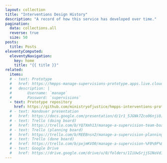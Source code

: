 ```yaml
---
layout: collection
title: "Interventions Design History"
description: "A record of how this service has developed over time."
pagination:
  data: collections.all
  reverse: true
  size: 50
posts:
  title: Posts
eleventyComputed:
  eleventyNavigation:
    key: home
    title: "{{ title }}"
related:
  items:
  # - text: Prototype
  #   href: https://hmpps-manage-supervisions-prototype.apps.live.cloud-platform.service.justice.gov.uk/
  #   description: |
  #       Username: `manage`
  #       Password: `supervisions`
  - text: Prototype repository
    href: https://github.com/ministryofjustice/hmpps-interventions-prototype
  # - text: Handover presentation
  #   href: https://docs.google.com/presentation/d/1r1_5JGNk7Zco06njiOJ7yXudBrWrjEk2O5xP5qOr6io/
  # - text: Trello (doing board)
  #   href: https://trello.com/b/YQ7Xmh13/manage-a-supervision-team-board
  # - text: Trello (planning board)
  #   href: https://trello.com/b/REEBnsn2/manage-a-supervision-planning-board
  # - text: Trello (done board)
  #   href: https://trello.com/b/pxjmKVO0/manage-a-supervision-%F0%9F%8E%89-board
  # - text: Google Drive
  #   href: https://drive.google.com/drive/u/0/folders/1IiUwSrjjS1NoVd1sk__APQziYrwjBE3F
---
```

